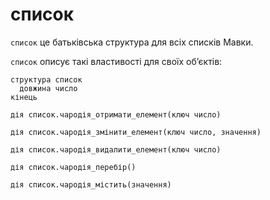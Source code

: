 # список

`список` <keyword>це</keyword> батьківська структура для всіх списків <subject>Мавки</subject>.

`список` описує такі властивості для своїх обʼєктів:

```мавка
структура список
  довжина число
кінець
```


```мавка
дія список.чародія_отримати_елемент(ключ число)
```

```мавка
дія список.чародія_змінити_елемент(ключ число, значення)
```

```мавка
дія список.чародія_видалити_елемент(ключ число)
```

```мавка
дія список.чародія_перебір()
```

```мавка
дія список.чародія_містить(значення)
```